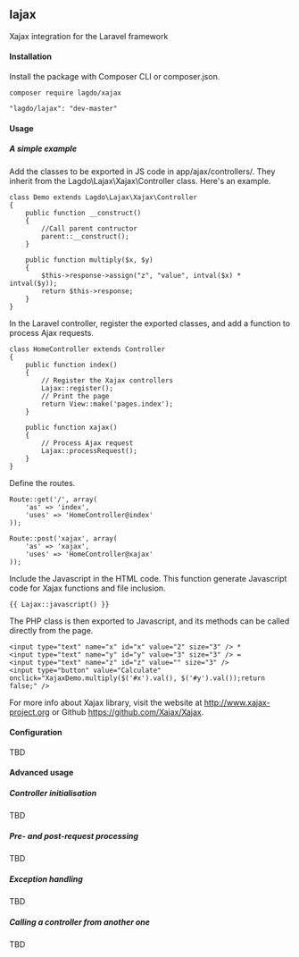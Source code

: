 ## lajax
Xajax integration for the Laravel framework

#### Installation

Install the package with Composer CLI or composer.json.

```
composer require lagdo/xajax
```

```
"lagdo/lajax": "dev-master"
```

#### Usage

##### A simple example

Add the classes to be exported in JS code in app/ajax/controllers/. They inherit from the Lagdo\Lajax\Xajax\Controller class.
Here's an example.

```
class Demo extends Lagdo\Lajax\Xajax\Controller
{
    public function __construct()
    {
        //Call parent contructor
        parent::__construct();
    }

    public function multiply($x, $y)
    {
        $this->response->assign("z", "value", intval($x) * intval($y));
        return $this->response;
    }
}
```

In the Laravel controller, register the exported classes, and add a function to process Ajax requests.

```
class HomeController extends Controller
{
    public function index()
    {
        // Register the Xajax controllers
        Lajax::register();
        // Print the page
        return View::make('pages.index');
    }

    public function xajax()
    {
        // Process Ajax request
        Lajax::processRequest();
    }
}
```

Define the routes.

```
Route::get('/', array(
    'as' => 'index',
    'uses' => 'HomeController@index'
));

Route::post('xajax', array(
    'as' => 'xajax',
    'uses' => 'HomeController@xajax'
));
```

Include the Javascript in the HTML code. This function generate Javascript code for Xajax functions and file inclusion.

```
{{ Lajax::javascript() }}
```

The PHP class is then exported to Javascript, and its methods can be called directly from the page.

```
<input type="text" name="x" id="x" value="2" size="3" /> * 
<input type="text" name="y" id="y" value="3" size="3" /> = 
<input type="text" name="z" id="z" value="" size="3" /> 
<input type="button" value="Calculate" onclick="XajaxDemo.multiply($('#x').val(), $('#y').val());return false;" />
```

For more info about Xajax library, visit the website at http://www.xajax-project.org or Github https://github.com/Xajax/Xajax.

#### Configuration

TBD

#### Advanced usage

##### Controller initialisation

TBD

##### Pre- and post-request processing

TBD

##### Exception handling

TBD

##### Calling a controller from another one

TBD
